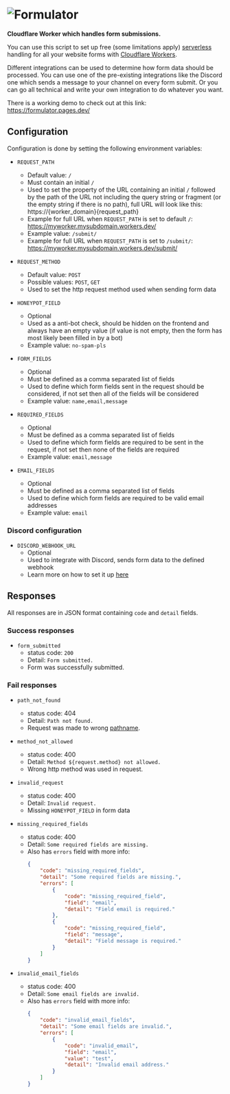 # ![Formulator](https://formulator.pages.dev/img/formulator-logo.png)

**Cloudflare Worker which handles form submissions.**

You can use this script to set up free (some limitations apply) [serverless](https://www.cloudflare.com/learning/serverless/what-is-serverless/) handling for all your website forms with [Cloudflare Workers](https://workers.cloudflare.com/).

Different integrations can be used to determine how form data should be processed. You can use one of the pre-existing integrations like the Discord one which sends a message to your channel on every form submit. Or you can go all technical and write your own integration to do whatever you want.

There is a working demo to check out at this link: https://formulator.pages.dev/

## Configuration

Configuration is done by setting the following environment variables:

- `REQUEST_PATH`
  - Default value: `/`
  - Must contain an initial `/`
  - Used to set the property of the URL containing an initial `/` followed by the path of the URL not including the query string or fragment (or the empty string if there is no path), full URL will look like this: https://{worker_domain}{request_path}
  - Example for full URL when `REQUEST_PATH` is set to default `/`: https://myworker.mysubdomain.workers.dev/
  - Example value: `/submit/`
  - Example for full URL when `REQUEST_PATH` is set to `/submit/`: https://myworker.mysubdomain.workers.dev/submit/

- `REQUEST_METHOD`
  - Default value: `POST`
  - Possible values: `POST`, `GET`
  - Used to set the http request method used when sending form data

- `HONEYPOT_FIELD`
  - Optional
  - Used as a anti-bot check, should be hidden on the frontend and always have an empty value (if value is not empty, then the form has most likely been filled in by a bot)
  - Example value: `no-spam-pls`

- `FORM_FIELDS`
  - Optional
  - Must be defined as a comma separated list of fields
  - Used to define which form fields sent in the request should be considered, if not set then all of the fields will be considered
  - Example value: `name,email,message`

- `REQUIRED_FIELDS`
  - Optional
  - Must be defined as a comma separated list of fields
  - Used to define which form fields are required to be sent in the request, if not set then none of the fields are required
  - Example value: `email,message`

- `EMAIL_FIELDS`
  - Optional
  - Must be defined as a comma separated list of fields
  - Used to define which form fields are required to be valid email addresses
  - Example value: `email`

### Discord configuration

- `DISCORD_WEBHOOK_URL`
  - Optional
  - Used to integrate with Discord, sends form data to the defined webhook
  - Learn more on how to set it up [here](https://support.discord.com/hc/en-us/articles/228383668)


## Responses

All responses are in JSON format containing `code` and `detail` fields.

### Success responses

- `form_submitted`
  - status code: `200`
  - Detail: `Form submitted.`
  - Form was successfully submitted.

### Fail responses

- `path_not_found`
  - status code: 404
  - Detail: `Path not found.`
  - Request was made to wrong [pathname](https://developer.mozilla.org/en-US/docs/Web/API/URL/pathname).

- `method_not_allowed`
  - status code: 400
  - Detail: `Method ${request.method} not allowed.`
  - Wrong http method was used in request.

- `invalid_request`
  - status code: 400
  - Detail: `Invalid request.`
  - Missing `HONEYPOT_FIELD` in form data

- `missing_required_fields`
  - status code: 400
  - Detail: `Some required fields are missing.`
  - Also has `errors` field with more info:
    ```json
    {
        "code": "missing_required_fields",
        "detail": "Some required fields are missing.",
        "errors": [
            {
                "code": "missing_required_field",
                "field": "email",
                "detail": "Field email is required."
            },
            {
                "code": "missing_required_field",
                "field": "message",
                "detail": "Field message is required."
            }
        ]
    }
    ```

- `invalid_email_fields`
  - status code: 400
  - Detail: `Some email fields are invalid.`
  - Also has `errors` field with more info:
    ```json
    {
        "code": "invalid_email_fields",
        "detail": "Some email fields are invalid.",
        "errors": [
            {
                "code": "invalid_email",
                "field": "email",
                "value": "test",
                "detail": "Invalid email address."
            }
        ]
    }
    ```